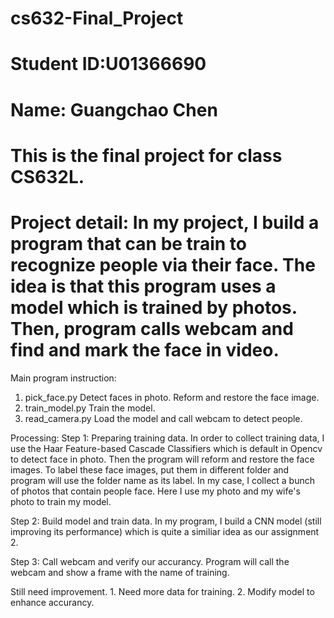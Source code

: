 # cs632-Final_Project

# Student ID:U01366690 
# Name: Guangchao Chen
# This is the final project for class CS632L.
# Project detail: In my project, I build a program that can be train to recognize people via their face. The idea is that this program uses a model which is trained by photos. Then, program calls webcam and find and mark the face in video.

Main program instruction:
1. pick_face.py    Detect faces in photo. Reform and restore the face image.
2. train_model.py    Train the model.
3. read_camera.py    Load the model and call webcam to detect people.

Processing:
Step 1: Preparing training data. In order to collect training data, I use the Haar Feature-based Cascade Classifiers which is default in Opencv to detect face in photo. Then the program will reform and restore the face images. To label these face images, put them in different folder and program will use the folder name as its label. In my case, I collect a bunch of photos that contain people face. Here I use my photo and my wife's photo to train my model.

Step 2: Build model and train data. In my program, I build a CNN model (still improving its performance) which is quite a similiar idea as our assignment 2. 

Step 3: Call webcam and verify our accurancy. Program will call the webcam and show a frame with the name of training.


Still need improvement. 1. Need more data for training. 2. Modify model to enhance accurancy.
